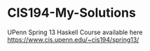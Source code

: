 # CIS194-My-Solutions
UPenn Spring 13 Haskell Course available here https://www.cis.upenn.edu/~cis194/spring13/

